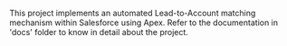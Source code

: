 This project implements an automated Lead-to-Account matching mechanism within Salesforce using Apex. Refer to the documentation in 'docs' folder to know in detail about the project.
